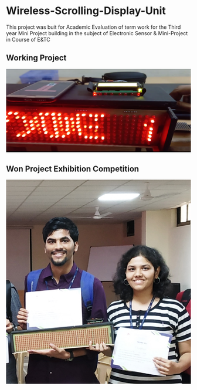 # Wireless-Scrolling-Display-Unit
 This project was buit for Academic Evaluation of term work for the Third year Mini Project  building in the subject of Electronic Sensor & Mini-Project in Course of E&TC 

## Working Project
![Result](https://github.com/Ashleshk/Wireless-Scrolling-Display-Unit/blob/master/Result.PNG)


## Won Project Exhibition Competition 
![Achivement](https://github.com/Ashleshk/Wireless-Scrolling-Display-Unit/blob/master/IMG_20190330_142214.jpg)